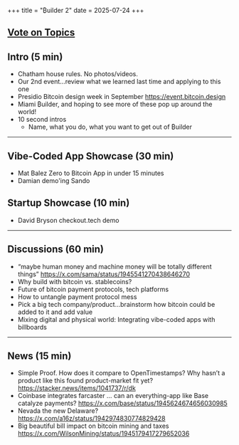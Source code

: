 +++
title = "₿uilder 2"
date = 2025-07-24
+++

## [Vote on Topics](https://www.buildervoting.com/socratic_seminars/2/topics)

## Intro (5 min)

- Chatham house rules. No photos/videos.
- Our 2nd event…review what we learned last time and applying to this one
- Presidio Bitcoin design week in September https://event.bitcoin.design
- Miami ₿uilder, and hoping to see more of these pop up around the world! 
- 10 second intros
  - Name, what you do, what you want to get out of ₿uilder

---

## Vibe-Coded App Showcase (30 min)
- Mat Balez Zero to Bitcoin App in under 15 minutes
- Damian demo'ing Sando

## Startup Showcase (10 min) 
- David Bryson checkout.tech demo

---

## Discussions (60 min)

- “maybe human money and machine money will be totally different things” https://x.com/sama/status/1945541270438646270 
- Why build with bitcoin vs. stablecoins?
- Future of bitcoin payment protocols, tech platforms
- How to untangle payment protocol mess
- Pick a big tech company/product…brainstorm how bitcoin could be added to it and add value
- Mixing digital and physical world: Integrating vibe-coded apps with billboards

---

## News (15 min) 

- Simple Proof. How does it compare to OpenTimestamps? Why hasn’t a product like this found product-market fit yet? https://stacker.news/items/1041737/r/dk
- Coinbase integrates farcaster … can an everything-app like Base catalyze payments? https://x.com/base/status/1945624674656030985 
- Nevada the new Delaware? https://x.com/a16z/status/1942974830774829428
- Big beautiful bill impact on bitcoin mining and taxes https://x.com/WilsonMining/status/1945179417279652036
